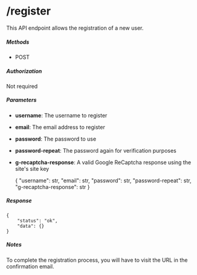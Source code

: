 # /register

This API endpoint allows the registration of a new user.

##### Methods

* POST

##### Authorization

Not required

##### Parameters

* **username**: The username to register
* **email**: The email address to register
* **password**: The password to use
* **password-repeat**: The password again for verification purposes
* **g-recaptcha-response**: A valid Google ReCaptcha response using the site's site key


    {
        "username": str,
        "email": str,
        "password": str,
        "password-repeat": str,
        "g-recaptcha-response": str
    }

##### Response

    {
        "status": "ok",
        "data": {}
    }

##### Notes

To complete the registration process, you will have to visit the URL in
the confirmation email.
